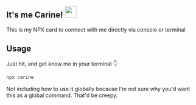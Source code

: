 ## It's me Carine!  <img src="https://media.giphy.com/media/hvRJCLFzcasrR4ia7z/giphy.gif" width="30px">

This is my NPX card to connect with me directly via console or terminal

## Usage

Just hit, and get know me in your terminal 👇 

```sh
npx carine
```

Not including how to use it globally because I'm not sure why you'd want this as a global command. That'd be creepy.


